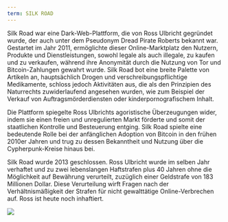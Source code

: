 ```yaml
---
term: SILK ROAD
---
```


Silk Road war eine Dark-Web-Plattform, die von Ross Ulbricht gegründet wurde, der auch unter dem Pseudonym Dread Pirate Roberts bekannt war. Gestartet im Jahr 2011, ermöglichte dieser Online-Marktplatz den Nutzern, Produkte und Dienstleistungen, sowohl legale als auch illegale, zu kaufen und zu verkaufen, während ihre Anonymität durch die Nutzung von Tor und Bitcoin-Zahlungen gewahrt wurde. Silk Road bot eine breite Palette von Artikeln an, hauptsächlich Drogen und verschreibungspflichtige Medikamente, schloss jedoch Aktivitäten aus, die als den Prinzipien des Naturrechts zuwiderlaufend angesehen wurden, wie zum Beispiel der Verkauf von Auftragsmörderdiensten oder kinderpornografischem Inhalt.

Die Plattform spiegelte Ross Ulbrichts agoristische Überzeugungen wider, indem sie einen freien und unregulierten Markt förderte und somit der staatlichen Kontrolle und Besteuerung entging. Silk Road spielte eine bedeutende Rolle bei der anfänglichen Adoption von Bitcoin in den frühen 2010er Jahren und trug zu dessen Bekanntheit und Nutzung über die Cypherpunk-Kreise hinaus bei.

Silk Road wurde 2013 geschlossen. Ross Ulbricht wurde im selben Jahr verhaftet und zu zwei lebenslangen Haftstrafen plus 40 Jahren ohne die Möglichkeit auf Bewährung verurteilt, zuzüglich einer Geldstrafe von 183 Millionen Dollar. Diese Verurteilung wirft Fragen nach der Verhältnismäßigkeit der Strafen für nicht gewalttätige Online-Verbrechen auf. Ross ist heute noch inhaftiert.

![](../../dictionnaire/assets/24.png)
